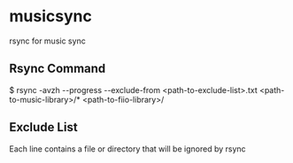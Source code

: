 # musicsync
rsync for music sync

## Rsync Command
$ rsync -avzh --progress --exclude-from \<path-to-exclude-list\>.txt \<path-to-music-library\>/\* \<path-to-fiio-library\>/

## Exclude List
Each line contains a file or directory that will be ignored by rsync
